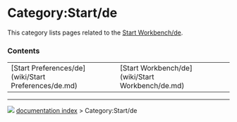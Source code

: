 # Category:Start/de
This category lists pages related to the [Start Workbench/de](Start_Workbench/de.md).

### Contents

|     |     |     |
| --- | --- | --- |
| [Start Preferences/de](wiki/Start Preferences/de.md) | [Start Workbench/de](wiki/Start Workbench/de.md) |



---
![](images/Right_arrow.png) [documentation index](../README.md) > Category:Start/de
